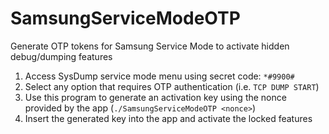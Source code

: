# SamsungServiceModeOTP
Generate OTP tokens for Samsung Service Mode to activate hidden debug/dumping features

1. Access SysDump service mode menu using secret code: `*#9900#`
2. Select any option that requires OTP authentication (i.e. `TCP DUMP START`)
3. Use this program to generate an activation key using the nonce provided by the app (`./SamsungServiceModeOTP <nonce>`)
4. Insert the generated key into the app and activate the locked features
